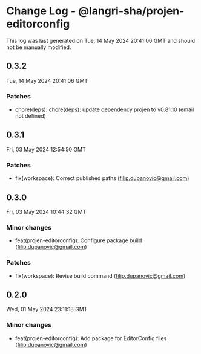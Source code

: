 # Change Log - @langri-sha/projen-editorconfig

This log was last generated on Tue, 14 May 2024 20:41:06 GMT and should not be manually modified.

<!-- Start content -->

## 0.3.2

Tue, 14 May 2024 20:41:06 GMT

### Patches

- chore(deps): chore(deps): update dependency projen to v0.81.10 (email not defined)

## 0.3.1

Fri, 03 May 2024 12:54:50 GMT

### Patches

- fix(workspace): Correct published paths (filip.dupanovic@gmail.com)

## 0.3.0

Fri, 03 May 2024 10:44:32 GMT

### Minor changes

- feat(projen-editorconfig): Configure package build (filip.dupanovic@gmail.com)

### Patches

- fix(workspace): Revise build command (filip.dupanovic@gmail.com)

## 0.2.0

Wed, 01 May 2024 23:11:18 GMT

### Minor changes

- feat(projen-editorconfig): Add package for EditorConfig files (filip.dupanovic@gmail.com)
